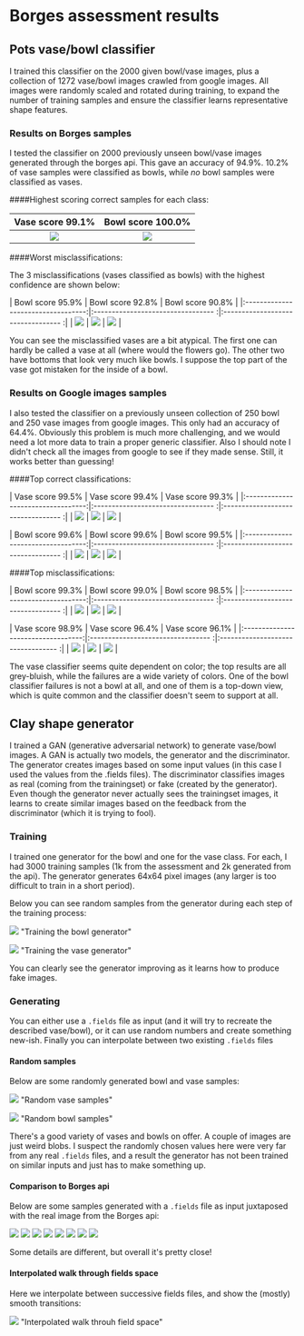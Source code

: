 # Borges assessment results

## Pots vase/bowl classifier

I  trained this classifier on the 2000 given bowl/vase images, plus a collection of 1272 vase/bowl images crawled from google images.
All images were randomly scaled and rotated during training, to expand the number of training samples and ensure the classifier learns representative shape features.

### Results on Borges samples
I tested the classifier on 2000 previously unseen bowl/vase images generated through the borges api. This gave an accuracy of  94.9%.
10.2% of vase samples were classified as bowls, while *no* bowl samples were classified as vases.

####Highest scoring correct samples for each class:

| Vase score 99.1%   |  Bowl score 100.0% |
|:----------------------------------:|:------------------------------------:|
 ![](images/vase1.png) |  ![](images/bowl1.png) |

####Worst misclassifications:

The 3 misclassifications (vases classified as bowls)  with the highest confidence are shown below:

| Bowl score 95.9%       |  Bowl score 92.8%      |  Bowl score 90.8%      |
|:----------------------------------:|:--------------------------------- :|:--------------------------------- :|
| ![](images/fail1.png)  | ![](images/fail2.png)  | ![](images/fail3.png) |


You can see the misclassified vases are a bit atypical. The first one can hardly be called a vase at all (where would the flowers go).
The other two have bottoms that look very much like bowls. I suppose the top part of the vase got mistaken for the inside of a bowl.

### Results on Google images samples

I also tested the classifier on a previously unseen collection of 250 bowl and 250 vase images from google images. This only had an accuracy of 64.4%. 
Obviously this problem is much more challenging, and we would need a lot more data to train a proper generic classifier. 
Also I should note I didn't check all the images from google to see if they made sense.
Still, it works better than guessing!

####Top correct classifications:

| Vase score 99.5%       |  Vase score 99.4%      |  Vase score 99.3%      |
|:----------------------------------:|:--------------------------------- :|:--------------------------------- :|
| ![](images/google_vase_1.jpg)  | ![](images/google_vase_2.jpg)  | ![](images/google_vase_3.jpg) |

| Bowl score 99.6%       |  Bowl score 99.6%      |  Bowl score 99.5%      |
|:----------------------------------:|:--------------------------------- :|:--------------------------------- :|
| ![](images/google_bowl_1.jpg)  | ![](images/google_bowl_2.jpg)  | ![](images/google_bowl_3.jpg) |



####Top misclassifications:

| Bowl score 99.3%       |  Bowl score 99.0%      |  Bowl score 98.5%      |
|:----------------------------------:|:--------------------------------- :|:--------------------------------- :|
| ![](images/fail_google_vase_1.jpg)  | ![](images/fail_google_vase_2.jpg)  | ![](images/fail_google_vase_3.jpg) |

| Vase score 98.9%       |  Vase score 96.4%      |  Vase score 96.1%      |
|:----------------------------------:|:--------------------------------- :|:--------------------------------- :|
| ![](images/fail_google_bowl_1.jpg)  | ![](images/fail_google_bowl_2.jpg)  | ![](images/fail_google_bowl_3.jpg) |

The vase classifier seems quite dependent on color; the top results are all grey-bluish, while the failures are a wide variety of colors.
One of the bowl classifier failures is not a bowl at all, and one of them is a top-down view, which is quite common and the classifier doesn't seem to support at all.

## Clay shape generator

I trained a GAN (generative adversarial network) to generate vase/bowl images. A GAN is actually two models, the generator and the discriminator. 
The generator creates images based on some input values (in this case I used the values from the .fields files).
The discriminator classifies images as real (coming from the trainingset) or fake (created by the generator).
Even though the generator never actually sees the trainingset images, it learns to create similar images based on the feedback from the discriminator (which it is trying to fool).

### Training

I trained one generator for the bowl and one for the vase class. For each, I had 3000 training samples (1k from the assessment and 2k generated from the api). 
The generator generates 64x64 pixel images (any larger is too difficult to train in a short period).

Below you can see random samples from the generator during each step of the training process:

![](images/bowl_training.gif) "Training the bowl generator"

![](images/vase_training.gif) "Training the vase generator"

You can clearly see the generator improving as it learns how to produce fake images.

### Generating

You can either use a `.fields` file as input (and it will try to recreate the described vase/bowl), or it can use random numbers and create something new-ish.
Finally you can interpolate between two existing `.fields` files

#### Random samples

Below are some randomly generated bowl and vase samples:

![](images/random_vase_montage.png) "Random vase samples"

![](images/random_bowl_montage.png) "Random bowl samples"

There's a good variety of vases and bowls on offer. A couple of images are just weird blobs. I suspect the randomly chosen values here were very far from any real `.fields` files, 
and a result the generator has not been trained on similar inputs and just has to make something up.


#### Comparison to Borges api

Below are some samples generated with a `.fields` file as input juxtaposed with the real image from the Borges api:

![](images/comparison_0.png) ![](images/comparison_1.png)
![](images/comparison_2.png) ![](images/comparison_3.png)
![](images/comparison_4.png) ![](images/comparison_5.png)
![](images/comparison_6.png) ![](images/comparison_7.png)

Some details are different, but overall it's pretty close!

#### Interpolated walk through fields space

Here we interpolate between successive fields files, and show the (mostly) smooth transitions:

![](images/field_interp.gif) "Interpolated walk throuh field space"
